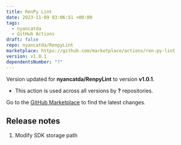 ```yaml
---
title: RenPy Lint
date: 2023-11-09 03:06:51 +00:00
tags:
  - nyancatda
  - GitHub Actions
draft: false
repo: nyancatda/RenpyLint
marketplace: https://github.com/marketplace/actions/ren-py-lint
version: v1.0.1
dependentsNumber: "?"
---
```



Version updated for **nyancatda/RenpyLint** to version **v1.0.1**.
- This action is used across all versions by **?** repositories.

Go to the [GitHub Marketplace](https://github.com/marketplace/actions/ren-py-lint) to find the latest changes.

## Release notes

1. Modify SDK storage path
